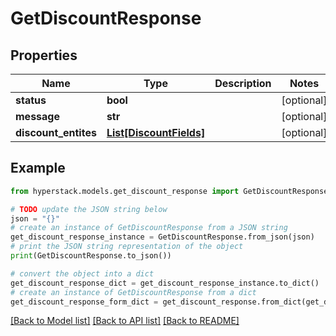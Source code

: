 # GetDiscountResponse


## Properties

Name | Type | Description | Notes
------------ | ------------- | ------------- | -------------
**status** | **bool** |  | [optional] 
**message** | **str** |  | [optional] 
**discount_entites** | [**List[DiscountFields]**](DiscountFields.md) |  | [optional] 

## Example

```python
from hyperstack.models.get_discount_response import GetDiscountResponse

# TODO update the JSON string below
json = "{}"
# create an instance of GetDiscountResponse from a JSON string
get_discount_response_instance = GetDiscountResponse.from_json(json)
# print the JSON string representation of the object
print(GetDiscountResponse.to_json())

# convert the object into a dict
get_discount_response_dict = get_discount_response_instance.to_dict()
# create an instance of GetDiscountResponse from a dict
get_discount_response_form_dict = get_discount_response.from_dict(get_discount_response_dict)
```
[[Back to Model list]](../README.md#documentation-for-models) [[Back to API list]](../README.md#documentation-for-api-endpoints) [[Back to README]](../README.md)


